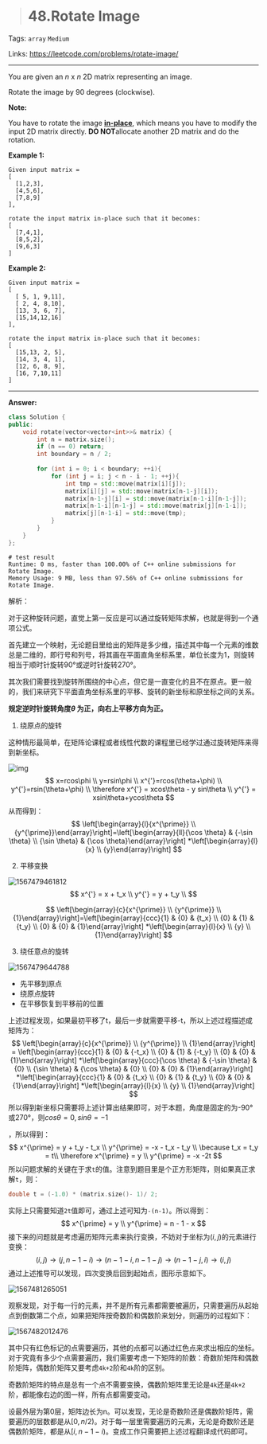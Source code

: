 > # 48.Rotate Image

Tags: `array` `Medium`

Links: <https://leetcode.com/problems/rotate-image/>

---

You are given an *n* x *n* 2D matrix representing an image.

Rotate the image by 90 degrees (clockwise).

**Note:**

You have to rotate the image [**in-place**](https://en.wikipedia.org/wiki/In-place_algorithm), which means you have to modify the input 2D matrix directly. **DO NOT**allocate another 2D matrix and do the rotation.

**Example 1:**

```
Given input matrix = 
[
  [1,2,3],
  [4,5,6],
  [7,8,9]
],

rotate the input matrix in-place such that it becomes:
[
  [7,4,1],
  [8,5,2],
  [9,6,3]
]
```

**Example 2:**

```
Given input matrix =
[
  [ 5, 1, 9,11],
  [ 2, 4, 8,10],
  [13, 3, 6, 7],
  [15,14,12,16]
], 

rotate the input matrix in-place such that it becomes:
[
  [15,13, 2, 5],
  [14, 3, 4, 1],
  [12, 6, 8, 9],
  [16, 7,10,11]
]
```

---

**Answer:**

```c++
class Solution {
public:
    void rotate(vector<vector<int>>& matrix) {
        int n = matrix.size();
        if (n == 0) return;
        int boundary = n / 2;
        
        for (int i = 0; i < boundary; ++i){
            for (int j = i; j < n - i - 1; ++j){
                int tmp = std::move(matrix[i][j]);
                matrix[i][j] = std::move(matrix[n-1-j][i]);
                matrix[n-1-j][i] = std::move(matrix[n-1-i][n-1-j]);
                matrix[n-1-i][n-1-j] = std::move(matrix[j][n-1-i]);
                matrix[j][n-1-i] = std::move(tmp);
            }
        }
    }
};
```

```shell
# test result
Runtime: 0 ms, faster than 100.00% of C++ online submissions for Rotate Image.
Memory Usage: 9 MB, less than 97.56% of C++ online submissions for Rotate Image.
```

解析：

对于这种旋转问题，直觉上第一反应是可以通过旋转矩阵求解，也就是得到一个通项公式。

首先建立一个映射，无论题目里给出的矩阵是多少维，描述其中每一个元素的维数总是二维的，即行号和列号，将其画在平面直角坐标系里，单位长度为1，则旋转相当于顺时针旋转90°或逆时针旋转270°。

其次我们需要找到旋转所围绕的中心点，但它是一直变化的且不在原点。更一般的，我们来研究下平面直角坐标系里的平移、旋转的新坐标和原坐标之间的关系。

**规定逆时针旋转角度$\theta$ 为正，向右上平移方向为正。**

1. 绕原点的旋转

这种情形最简单，在矩阵论课程或者线性代数的课程里已经学过通过旋转矩阵来得到新坐标。

![img](F:\Project\LeetCode\Array\assets\71080-20171116101008734-1171446672.png)
$$
x=rcos\phi \\
y=rsin\phi \\
x^{'}=rcos(\theta+\phi) \\
y^{'}=rsin(\theta+\phi) \\
\therefore  x^{'} = xcos\theta - y sin\theta \\
y^{'} = xsin\theta+ycos\theta
$$
从而得到：
$$
\left[\begin{array}{l}{x^{\prime}} \\ {y^{\prime}}\end{array}\right]=\left[\begin{array}{ll}{\cos \theta} & {-\sin \theta} \\ {\sin \theta} & {\cos \theta}\end{array}\right] *\left[\begin{array}{l}{x} \\ {y}\end{array}\right]
$$

2. 平移变换

![1567479461812](F:\Project\LeetCode\Array\assets\1567479461812.png)
$$
x^{'} = x + t_x \\
y^{'} = y + t_y \\
$$

$$
\left[\begin{array}{c}{x^{\prime}} \\ {y^{\prime}} \\ {1}\end{array}\right]=\left[\begin{array}{ccc}{1} & {0} & {t_x} \\ {0} & {1} & {t_y} \\ {0} & {0} & {1}\end{array}\right] *\left[\begin{array}{l}{x} \\ {y} \\ {1}\end{array}\right]
$$

3. 绕任意点的旋转

![1567479644788](F:\Project\LeetCode\Array\assets\1567479644788.png)

* 先平移到原点
* 绕原点旋转
* 在平移恢复到平移前的位置

上述过程发现，如果最初平移了t，最后一步就需要平移-t，所以上述过程描述成矩阵为：
$$
\left[\begin{array}{c}{x^{\prime}} \\ {y^{\prime}} \\ {1}\end{array}\right] = \left[\begin{array}{ccc}{1} & {0} & {-t_x} \\ {0} & {1} & {-t_y} \\ {0} & {0} & {1}\end{array}\right] *\left[\begin{array}{ccc}{\cos \theta} & {-\sin \theta} & {0} \\ {\sin \theta} & {\cos \theta} & {0} \\ {0} & {0} & {1}\end{array}\right] *\left[\begin{array}{ccc}{1} & {0} & {t_x} \\ {0} & {1} & {t_y} \\ {0} & {0} & {1}\end{array}\right] *\left[\begin{array}{l}{x} \\ {y} \\ {1}\end{array}\right]
$$
所以得到新坐标只需要将上述计算出结果即可，对于本题，角度是固定的为-90°或270°，则$cos\theta=0, sin\theta = -1​$

，所以得到：
$$
x^{\prime} = y + t_y - t_x \\
y^{\prime} = -x - t_x - t_y \\
\because t_x = t_y = t\\
\therefore x^{\prime} = y \\
y^{\prime} = -x -2t
$$
所以问题求解的关键在于求`t`的值。注意到题目里是个正方形矩阵，则如果真正求解`t`，则：

```c++
double t = (-1.0) * (matrix.size()- 1)/ 2;
```

实际上只需要知道`2t`值即可，通过上述可知为`-(n-1)`。所以得到：
$$
x^{\prime} = y \\
y^{\prime} = n - 1 - x
$$
接下来的问题就是考虑遍历矩阵元素来执行变换，不妨对于坐标为$(i, j)$的元素进行变换：
$$
(i,j) \rightarrow (j,n-1-i)  \rightarrow (n-1-i,n-1-j)  \rightarrow (n-1-j,i)  \rightarrow (i,j)
$$
通过上述推导可以发现，四次变换后回到起始点，图形示意如下。

![1567481265051](F:\Project\LeetCode\Array\assets\1567481265051.png)

观察发现，对于每一行的元素，并不是所有元素都需要被遍历，只需要遍历从起始点到倒数第二个点，如果把矩阵按奇数阶和偶数阶来划分，则遍历的过程如下：

![1567482012476](F:\Project\LeetCode\Array\assets\1567482012476.png)

其中只有红色标记的点需要遍历，其他的点都可以通过红色点来求出相应的坐标。对于究竟有多少个点需要遍历，我们需要考虑一下矩阵的阶数：奇数阶矩阵和偶数阶矩阵，偶数阶矩阵又要考虑`4k+2`阶和`4k`阶的区别。

奇数阶矩阵的特点是总有一个点不需要变换，偶数阶矩阵里无论是`4k`还是`4k+2`阶，都能像右边的图一样，所有点都需要变动。

设最外层为第0层，矩阵边长为n。可以发现，无论是奇数阶还是偶数阶矩阵，需要遍历的层数都是从$[0, n/2)$。对于每一层里需要遍历的元素，无论是奇数阶还是偶数阶矩阵，都是从$[i, n - 1 - i)$。变成工作只需要把上述过程翻译成代码即可。